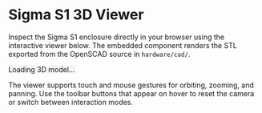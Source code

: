 # Sigma S1 3D Viewer

Inspect the Sigma S1 enclosure directly in your browser using the interactive
viewer below. The embedded component renders the STL exported from the
OpenSCAD source in `hardware/cad/`.

<script type="module"
        src="https://unpkg.com/@google/model-viewer/dist/model-viewer.min.js">
</script>

<model-viewer src="../hardware/stl/sigma-s1-enclosure.stl"
              alt="Sigma S1 enclosure"
              camera-controls
              auto-rotate
              ar
              style="width: 100%; height: 500px; background-color: #f4f4f4;">
  Loading 3D model...
</model-viewer>

The viewer supports touch and mouse gestures for orbiting, zooming, and
panning. Use the toolbar buttons that appear on hover to reset the camera or
switch between interaction modes.
